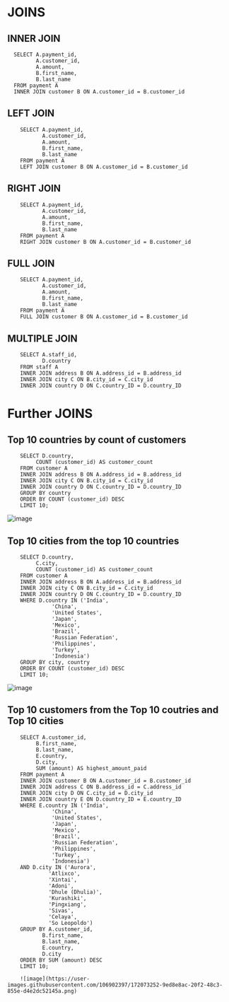 # JOINS

## INNER JOIN

      SELECT A.payment_id,
             A.customer_id,
             A.amount,
             B.first_name,
             B.last_name
      FROM payment A
      INNER JOIN customer B ON A.customer_id = B.customer_id
 

## LEFT JOIN

        SELECT A.payment_id,
               A.customer_id,
               A.amount,
               B.first_name,
               B.last_name
        FROM payment A
        LEFT JOIN customer B ON A.customer_id = B.customer_id
        
 

## RIGHT JOIN

        SELECT A.payment_id,
               A.customer_id,
               A.amount,
               B.first_name,
               B.last_name
        FROM payment A
        RIGHT JOIN customer B ON A.customer_id = B.customer_id

## FULL JOIN

        SELECT A.payment_id,
               A.customer_id,
               A.amount,
               B.first_name,
               B.last_name
        FROM payment A
        FULL JOIN customer B ON A.customer_id = B.customer_id
        
## MULTIPLE JOIN 

        SELECT A.staff_id,
               D.country
        FROM staff A
        INNER JOIN address B ON A.address_id = B.address_id
        INNER JOIN city C ON B.city_id = C.city_id
        INNER JOIN country D ON C.country_ID = D.country_ID
        
# Further JOINS 

## Top 10 countries by count of customers

        SELECT D.country,
             COUNT (customer_id) AS customer_count
        FROM customer A
        INNER JOIN address B ON A.address_id = B.address_id
        INNER JOIN city C ON B.city_id = C.city_id
        INNER JOIN country D ON C.country_ID = D.country_ID
        GROUP BY country
        ORDER BY COUNT (customer_id) DESC
        LIMIT 10;

![image](https://user-images.githubusercontent.com/106902397/172072789-66157052-bff6-4f78-840a-c61dcf62344f.png)


## Top 10 cities from the top 10 countries

        SELECT D.country,
             C.city,
             COUNT (customer_id) AS customer_count
        FROM customer A
        INNER JOIN address B ON A.address_id = B.address_id
        INNER JOIN city C ON B.city_id = C.city_id
        INNER JOIN country D ON C.country_ID = D.country_ID
        WHERE D.country IN ('India',
                  'China',
                  'United States',
                  'Japan',
                  'Mexico',
                  'Brazil',
                  'Russian Federation',
                  'Philippines',
                  'Turkey',
                  'Indonesia')
        GROUP BY city, country
        ORDER BY COUNT (customer_id) DESC
        LIMIT 10;
        
![image](https://user-images.githubusercontent.com/106902397/172072967-6f70bfbf-be71-4748-93a5-88c1eaac0394.png)

## Top 10 customers from the Top 10 coutries and Top 10 cities

        SELECT A.customer_id,
             B.first_name,
             B.last_name,
             E.country,
             D.city,
             SUM (amount) AS highest_amount_paid
        FROM payment A
        INNER JOIN customer B ON A.customer_id = B.customer_id
        INNER JOIN address C ON B.address_id = C.address_id
        INNER JOIN city D ON C.city_id = D.city_id
        INNER JOIN country E ON D.country_ID = E.country_ID
        WHERE E.country IN ('India',
                  'China',
                  'United States',
                  'Japan',
                  'Mexico',
                  'Brazil',
                  'Russian Federation',
                  'Philippines',
                  'Turkey',
                  'Indonesia')
        AND D.city IN ('Aurora',
                 'Atlixco',
                 'Xintai',
                 'Adoni',
                 'Dhule (Dhulia)',
                 'Kurashiki',
                 'Pingxiang',
                 'Sivas',
                 'Celaya',
                 'So Leopoldo')
        GROUP BY A.customer_id,
               B.first_name,
               B.last_name,
               E.country,
               D.city
        ORDER BY SUM (amount) DESC
        LIMIT 10;
        
        ![image](https://user-images.githubusercontent.com/106902397/172073252-9ed8e8ac-20f2-48c3-855e-d4e2dc52145a.png)

